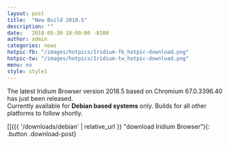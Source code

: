 ```yaml
---
layout: post
title:  "New Build 2018.5"
description: ""
date:   2018-05-30 18:00:00 -0100
author:	admin
categories: news
hotpic-fb: "/images/hotpics/Iridium-fb_hotpic-download.png"
hotpic-tw: "/images/hotpics/Iridium-tw_hotpic-download.png"
menu: no
style: style1
---
```


The latest Iridium Browser version 2018.5 based on Chromium 67.0.3396.40 has just been released.   
Currently available for **Debian based systems** only. Builds for all other platforms to follow shortly.    
    
[]({{ '/downloads/debian' | relative_url }} "download Iridium Browser"){: .button .download-post}
